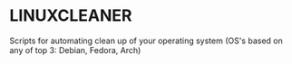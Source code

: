 # LINUXCLEANER
Scripts for automating clean up of your operating system (OS's based on any of top 3: Debian, Fedora, Arch)
